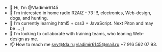- 👋 Hi, I’m @Vladimir6145
- 👀 I’m interested in home radio R2AIZ - 73 !!!, electronics, Web-design, dogs, and hunting.
- 🌱 I’m currently learning html5 + css3 + JavaScript. Next Piton and may be ... ;)
- 💞️ I’m looking to collaborate with training teams, who leaning Web-design as me.
- 📫 How to reach me svv@tda.ru   vladimir6145@mail.ru  +7 916 562 07 93. 

<!---
Vladimir6145/Vladimir6145 is a ✨ special ✨ repository because its `README.md` (this file) appears on your GitHub profile.
You can click the Preview link to take a look at your changes.
--->
